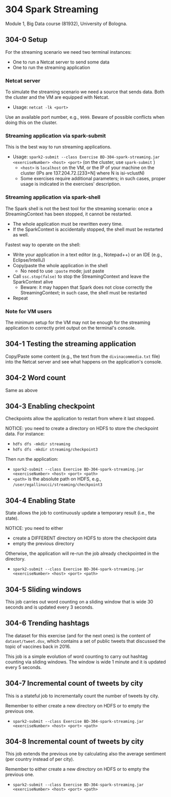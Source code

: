 # 304 Spark Streaming

Module 1, Big Data course (81932), University of Bologna.

## 304-0 Setup

For the streaming scenario we need two terminal instances:
- One to run a Netcat server to send some data
- One to run the streaming application

### Netcat server

To simulate the streaming scenario we need a source that sends data. 
Both the cluster and the VM are equipped with Netcat.
- Usage: ```netcat -lk <port>```

Use an available port number, e.g., ```9999```. 
Beware of possible conflicts when doing this on the cluster. 

### Streaming application via spark-submit

This is the best way to run streaming applications.

- Usage: ```spark2-submit --class Exercise BD-304-spark-streaming.jar <exerciseNumber> <host> <port>``` (on the cluster, use ```spark-submit``` )
  - ```<host>``` is ```localhost``` on the VM, or the IP of your machine on the cluster
   (IPs are 137.204.72.[233+N] where N is isi-vclustN)
  - Some exercises require additional parameters; in such cases, proper usage is indicated in the exercises' description.

### Streaming application via spark-shell

The Spark shell is not the best tool for the streaming scenario: 
once a StreamingContext has been stopped, it cannot be restarted. 
- The whole application must be rewritten every time.
- If the SparkContext is accidentally stopped, the shell must be restarted as well.

Fastest way to operate on the shell:
- Write your application in a text editor (e.g., Notepad++) 
or an IDE (e.g., Eclipse/IntelliJ)
- Copy/paste the whole application in the shell
  - No need to use ```:paste``` mode; just paste
- Call ```ssc.stop(false)``` to stop the StreamingContext 
and leave the SparkContext alive
  - Beware: it may happen that Spark does not close correctly
  the StreamingContext; in such case, the shell must be restarted
- Repeat

### Note for VM users

The minimum setup for the VM may not be enough for the streaming
application to correctly print output on the terminal's console.

## 304-1 Testing the streaming application

Copy/Paste some content (e.g., the text from the ```divinacommedia.txt```
file) into the Netcat server and see what happens on the application's console.

## 304-2 Word count

Same as above

## 304-3 Enabling checkpoint

Checkpoints allow the application to restart from where it last stopped.
               
NOTICE: you need to create a directory on HDFS to store the checkpoint data.
For instance:
- ```hdfs dfs -mkdir streaming```
- ```hdfs dfs -mkdir streaming/checkpoint3```

Then run the application:
- ```spark2-submit --class Exercise BD-304-spark-streaming.jar <exerciseNumber> <host> <port> <path>```
- ```<path>``` is the absolute path on HDFS, e.g., ```/user/egallinucci/streaming/checkpoint3```

## 304-4 Enabling State

State allows the job to continuously update a temporary result (i.e., the state).
   
NOTICE: you need to either
- create a DIFFERENT directory on HDFS to store the checkpoint data
- empty the previous directory

Otherwise, the application will re-run the job already checkpointed in the directory.

- ```spark2-submit --class Exercise BD-304-spark-streaming.jar <exerciseNumber> <host> <port> <path>```

## 304-5 Sliding windows

This job carries out word counting on a sliding window 
that is wide 30 seconds and is updated every 3 seconds.

## 304-6 Trending hashtags

The dataset for this exercise (and for the next ones) 
is the content of ```dataset/tweet.dsv```, 
which contains a set of public tweets that discussed the topic
of vaccines back in 2016.
 
This job is a simple evolution of word counting to carry out hashtag 
counting via sliding windows. 
The window is wide 1 minute and it is updated every 5 seconds.

## 304-7 Incremental count of tweets by city

This is a stateful job to incrementally count the number of tweets by city. 

Remember to either create a new directory on HDFS or to empty the previous one.
- ```spark2-submit --class Exercise BD-304-spark-streaming.jar <exerciseNumber> <host> <port> <path>```

## 304-8 Incremental count of tweets by city

This job extends the previous one by calculating also the average sentiment 
(per country instead of per city).

Remember to either create a new directory on HDFS or to empty the previous one.
- ```spark2-submit --class Exercise BD-304-spark-streaming.jar <exerciseNumber> <host> <port> <path>```


